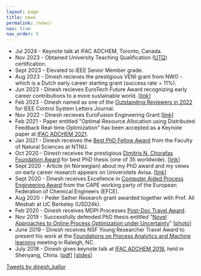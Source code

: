 ```yaml
---
layout: page
title: news
permalink: /news/
nav: true
nav_order: 5
---
```


* Jul 2024 - Keynote talk at IFAC ADCHEM, Toronto, Canada.
* Nov 2023 -  Obtained University Teaching Qualification ([UTQ](https://www.universiteitenvannederland.nl/en_GB/utq)) certification.
* Sept 2023 - Elevated to IEEE Senior Member grade.  
* Aug 2023 - Dinesh recieves the prestigious VENI grant from  NWO - which is a Dutch early career starting grant (success rate = 11%). 
* Jun 2023 - Dinesh recieves EuroTech Future Award recognizing early career contributions to a more sustainable world. [[link](https://eurotech-universities.eu/news-and-events/news/eurotech-future-award-2023-winners/)]
* Feb 2023 - Dinesh named as one of the [Outstanding Reviewers in 2022](http://ieee-cssletters.dei.unipd.it/Page_reviewers.php?p=3) for IEEE Control System Letters Journal.
* Nov 2022 - Dinesh recieves EuroFusion Engineering Grant [[link](https://www.differ.nl/grant-for-dinesh-krishnamoorthy-for-research-on-controlled-nuclear-fusion)]
* Feb 2021 - Paper entitled "Optimal Resource Allocation using Distributed Feedback Real-time Optimization" has been accepted as a Keynote paper at [IFAC ADCHEM 2021](https://www.adchem2021.org/). 
* Jan 2021 - Dinesh receives the [Best PhD Fellow Award](https://www.youtube.com/watch?v=QuHFnoTiy-k&ab_channel=NTNUFakultetfornaturvitenskap) from the Faculty of Natural Sciences at NTNU.  
* Oct 2020 - Dinesh receives the prestigious [Dimitris N. Chorafas Foundation Award](https://www.weizmann.ac.il/feinberg/about/dimitris-n-chorafas-prize/about-foundation-and-prize) for best PhD thesis (one of 35 worldwide). [[link](https://www.weizmann.ac.il/feinberg/sites/feinberg/files/uploads/files/chorafas_winners_2020_by_year_and_univeristy.pdf)]
* Sept 2020 - Article (in Norwegian) about my PhD award and my views on early career research appears on Universitets Avisa. [[link](https://www.universitetsavisa.no/forskning/hvordan-skal-ntnu-bli-et-bedre-forskningsuniversitet/103076)] 
* Sept 2020 - Dinesh receives Excellence in [Computer Aided Process Engineering Award](https://www.wp-cape.eu/index.php/outstanding-phd-thesis-on-cape/) from the CAPE working party of the European Federation of Chemical Engineers (EFCE).
* Aug 2020 - Peder Sather Research grant awarded together with Prof. Ali Mesbah at UC Berkeley (USD24k).
* Feb 2020 - Dinesh receives MDPI Processes [Post-Doc Travel Award](https://www.mdpi.com/journal/processes/awards.pdf/0/pdf_164_2020_1_award.pdf).
* Nov 2019 - Successfully defended PhD thesis entitled "[Novel Approaches to Online Process Optimization under Uncertainty](http://folk.ntnu.no/dineshk/Research/PhD_thesis/Thesis_Main.pdf)" [[photo](http://folk.ntnu.no/dineshk/Photos/PhD_Morari_JayLee.jpeg)]
* June 2019 -  Dinesh receives NSF Young Researcher Travel Award to present his work at the [Foundations on Process Analytics and Machine learning](http://fopam.org/) meeting in Raleigh, NC. 
* July 2018 - Dinesh gives keynote talk at [IFAC ADCHEM 2018](http://folk.ntnu.no/skoge/prost/proceedings/ADCHEM-2018/), held in Shenyang, China. [[pdf](https://dinesh-krishnamoorthy.github.io/publication/2019JPCADCHEM)] [[slides](http://folk.ntnu.no/dineshk/Presentations/ADCHEM_slides.pdf)] 

<a class="twitter-timeline" data-width="500" data-height="500" href="https://twitter.com/dinesh_kallur?ref_src=twsrc%5Etfw">Tweets by dinesh_kallur</a> <script async src="https://platform.twitter.com/widgets.js" charset="utf-8"></script>
